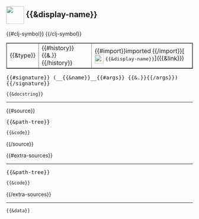 ## <img width="48px" valign="middle" src="http://i.imgur.com/Hi20huC.png"> {{&display-name}}

 <table border="1">
<tr>
<td>{{&type}}</td>
<td>{{#history}}{{&.}} {{/history}}</td>
{{#clj-symbol}}
<td>
{{#import}}imported {{/import}}[<img height="24px" valign="middle" src="http://i.imgur.com/1GjPKvB.png"> <samp>{{&display-name}}</samp>]({{&link}})
</td>
{{/clj-symbol}}
</tr>
</table>

 <samp>
{{#signature}}
(__{{&name}}__{{#args}} {{&.}}{{/args}})<br>
{{/signature}}
</samp>

```
{{&docstring}}
```

---

{{#source}}
 <pre>
{{&path-tree}}
</pre>

```clj
{{&code}}
```
{{/source}}

{{#extra-sources}}

---

 <pre>
{{&path-tree}}
</pre>

```clj
{{&code}}
```
{{/extra-sources}}

---

```clj
{{&data}}
```
